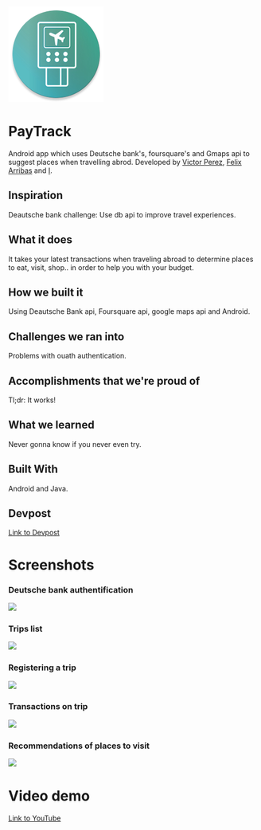 ![](https://github.com/victorpm5/paytrack/blob/master/app/src/main/res/mipmap-xxxhdpi/ic_paytrack.png?raw=true)

# PayTrack
Android app which uses Deutsche bank's, foursquare's and Gmaps api to suggest places when travelling abrod. Developed by [Victor Perez](https://github.com/victorpm5), [Felix Arribas](https://github.com/felixarpa) and [I](https://github.com/AlbertSuarez).

## Inspiration
Deautsche bank challenge: Use db api to improve travel experiences.

## What it does
It takes your latest transactions when traveling abroad to determine places to eat, visit, shop.. in order to help you with your budget.

## How we built it
Using Deautsche Bank api, Foursquare api, google maps api and Android.

## Challenges we ran into
Problems with ouath authentication.

## Accomplishments that we're proud of
Tl;dr: It works!

## What we learned
Never gonna know if you never even try.

## Built With
Android and Java.

## Devpost
[Link to Devpost](https://devpost.com/software/paytrack)

# Screenshots
### Deutsche bank authentification
![](https://challengepost-s3-challengepost.netdna-ssl.com/photos/production/software_photos/000/489/156/datas/gallery.jpg)
### Trips list
![](https://challengepost-s3-challengepost.netdna-ssl.com/photos/production/software_photos/000/489/157/datas/gallery.jpg)
### Registering a trip
![](https://challengepost-s3-challengepost.netdna-ssl.com/photos/production/software_photos/000/489/158/datas/gallery.jpg)
### Transactions on trip
![](https://challengepost-s3-challengepost.netdna-ssl.com/photos/production/software_photos/000/489/159/datas/gallery.jpg)
### Recommendations of places to visit
![](https://challengepost-s3-challengepost.netdna-ssl.com/photos/production/software_photos/000/489/160/datas/gallery.jpg)

# Video demo
[Link to YouTube](https://www.youtube.com/watch?v=QO4X0wCXUtM)
